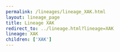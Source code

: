 ```yaml
---
permalink: /lineages/lineage_XAK.html
layout: lineage_page
title: Lineage XAK
redirect_to: ../lineage.html?lineage=XAK
lineage: XAK
children: ['XAK']
---
```

